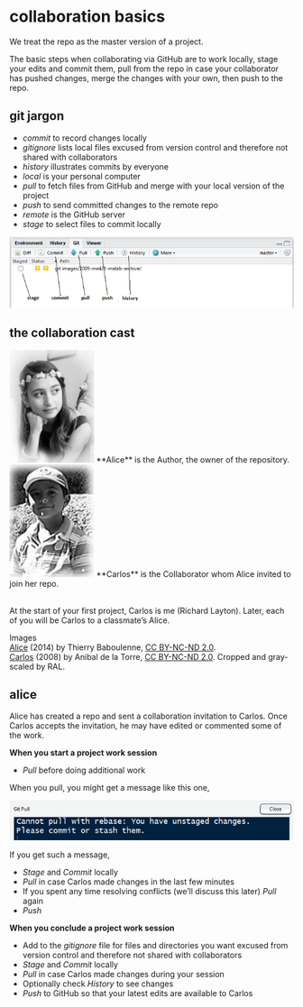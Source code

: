 
# collaboration basics

We treat the repo as the master version of a project.

The basic steps when collaborating via GitHub are to work locally, stage
your edits and commit them, pull from the repo in case your collaborator
has pushed changes, merge the changes with your own, then push to the
repo.

## git jargon

<!-- - "clone" a project from a remote repo to a local directory  -->

  - *commit* to record changes locally
    <!-- - "conflict" when author and collaborator change the same line of the script at the same time  -->
  - *gitignore* lists local files excused from version control and
    therefore not shared with collaborators
  - *history* illustrates commits by everyone
  - *local* is your personal computer
  - *pull* to fetch files from GitHub and merge with your local version
    of the project
  - *push* to send committed changes to the remote repo
  - *remote* is the GitHub server
    <!-- - "revert" to recover an earlier version of a file  -->
  - *stage* to select files to commit
locally

<img src="../resources/images/git-stage-commit-push-pull.png" width="750px" />

## the collaboration cast

<img src="../resources/images/alice-thumbnail.jpg" width="150px" />
**Alice** is the Author, the owner of the repository. <br>

<img src="../resources/images/carlos-thumbnail.jpg" width="150px" />
**Carlos** is the Collaborator whom Alice invited to join her repo. <br>

<br>At the start of your first project, Carlos is me (Richard Layton).
Later, each of you will be Carlos to a classmate’s Alice. <br>

Images  
[Alice](https://goo.gl/sNnslf) (2014) by Thierry Baboulenne, [CC
BY-NC-ND 2.0](https://creativecommons.org/licenses/by-nc-nd/2.0/).  
[Carlos](goo.gl/kTWnIK) (2008) by Anibal de la Torre, [CC
BY-NC-ND 2.0](https://creativecommons.org/licenses/by-nc-nd/2.0/).
Cropped and gray-scaled by RAL.

## alice

Alice has created a repo and sent a collaboration invitation to Carlos.
Once Carlos accepts the invitation, he may have edited or commented some
of the work.

**When you start a project work session**

  - *Pull* before doing additional work

When you pull, you might get a message like this one,

<img src="../resources/images/stage-before-pull.png" width="550px" />

If you get such a message,

  - *Stage* and *Commit* locally
  - *Pull* in case Carlos made changes in the last few minutes
  - If you spent any time resolving conflicts (we’ll discuss this later)
    *Pull* again
  - *Push*

**When you conclude a project work session**

  - Add to the *gitignore* file for files and directories you want
    excused from version control and therefore not shared with
    collaborators
  - *Stage* and *Commit* locally
  - *Pull* in case Carlos made changes during your session
  - Optionally check *History* to see changes
  - *Push* to GitHub so that your latest edits are available to Carlos

